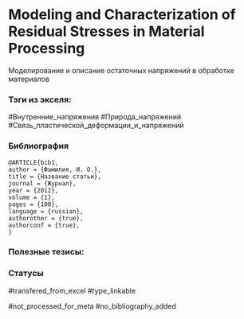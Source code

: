 # Modeling and Characterization of Residual Stresses in Material Processing

Моделирование и описание остаточных напряжений в обработке материалов

### Тэги из экселя:
#Внутренние_напряжения 
#Природа_напряжений 
#Связь_пластической_деформации_и_напряжений 

### Библиография
```
@ARTICLE{bib1,
author = {Фамилия, И. О.},
title = {Название статьи},
journal = {Журнал},
year = {2012},
volume = {1},
pages = {100},
language = {russian},
authorother = {true},
authorconf = {true},
}
```

### Полезные тезисы:

### Статусы
#transfered_from_excel 
#type_linkable 

#not_processed_for_meta
#no_bibliography_added